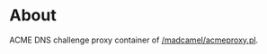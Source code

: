 # About
ACME DNS challenge proxy container of [/madcamel/acmeproxy.pl](https://github.com/madcamel/acmeproxy.pl).
